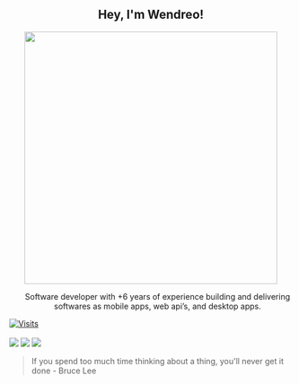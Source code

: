 <h2 align="center">Hey, I'm Wendreo!</h2> 
 
 <p align="center">
  <img src="https://media.giphy.com/media/3ornk57KwDXf81rjWM/giphy.gif" width="450px">
   <ul align="center"> Software developer with +6 years of experience building and delivering softwares as mobile apps, web api’s, and desktop apps.<br></ul>
    <a align="center" href="https://www.linkedin.com/in/wendreof/">  
    <img src="https://komarev.com/ghpvc/?username=wendreofernandes" alt="Visits" />
    </div><br><br>
    <a href="https://www.linkedin.com/in/wendreof/"><img src="https://img.shields.io/badge/linkedin-%230077B5.svg?&style=for-the-badge&logo=linkedin&logoColor=white"/></a>
    <a href="https://instagram.com/wendreof"><img src="https://img.shields.io/badge/instagram-%23E4405F.svg?&style=for-the-badge&logo=instagram&logoColor=white"/></a>
    <a href="https://medium.com/@wendreof"><img src="https://img.shields.io/badge/Medium-%23000000.svg?style=for-the-badge&logo=Medium&logoColor=white"/></a>
</p>
  
> If you spend too much time thinking about a thing, you'll never get it done - Bruce Lee
